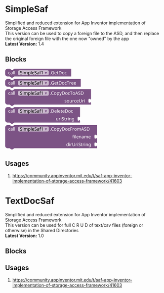 # SimpleSaf
Simplified and reduced extension for App Inventor implementation of Storage Access Framework <br>
This version can be used to copy a foreign file to the ASD, and then replace the original foreign file with the one now "owned" by the app<br>
**Latest Version:** 1.4

## Blocks
<img src="https://github.com/TIMAI2/SimpleSaf/blob/main/images/simplesaf/GetDoc_Method.png"/><br>
<img src="https://github.com/TIMAI2/SimpleSaf/blob/main/images/simplesaf/GetDocTree_Method.png"/><br>
<img src="https://github.com/TIMAI2/SimpleSaf/blob/main/images/simplesaf/CopyDocToASD_Method.png"/><br>
<img src="https://github.com/TIMAI2/SimpleSaf/blob/main/images/simplesaf/DeleteDoc_Method.png"/><br>
<img src="https://github.com/TIMAI2/SimpleSaf/blob/main/images/simplesaf/CopyDocFromASD_Method.png"/><br>

## Usages
1) https://community.appinventor.mit.edu/t/saf-app-inventor-implementation-of-storage-access-framework/41603

# TextDocSaf
Simplified and reduced extension for App Inventor implementation of Storage Access Framework <br>
This version can be used for full C R U D of text/csv files (foreign or otherwise) in the Shared Directories<br>
**Latest Version:** 1.0

## Blocks




## Usages
1) https://community.appinventor.mit.edu/t/saf-app-inventor-implementation-of-storage-access-framework/41603



